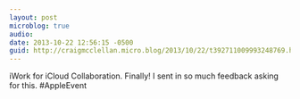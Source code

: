 ```yaml
---
layout: post
microblog: true
audio: 
date: 2013-10-22 12:56:15 -0500
guid: http://craigmcclellan.micro.blog/2013/10/22/t392711009993248769.html
---
```

iWork for iCloud Collaboration. Finally! I sent in so much feedback asking for this. #AppleEvent
